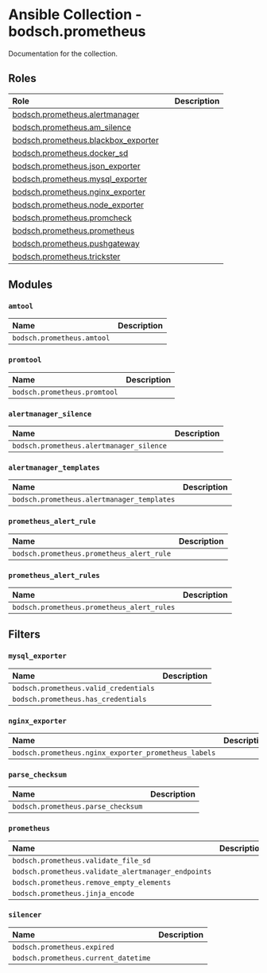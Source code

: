 # Ansible Collection - bodsch.prometheus

Documentation for the collection.

## Roles

| Role | | Description |
| :---- | :---- | :---- |
| [bodsch.prometheus.alertmanager](./roles/alertmanager/README.md)            |       |       |
| [bodsch.prometheus.am_silence](./roles/am_silence/README.md)                |       |       |
| [bodsch.prometheus.blackbox_exporter](./roles/blackbox_exporter/README.md)  |       |       |
| [bodsch.prometheus.docker_sd](./roles/docker_sd/README.md)                  |       |       |
| [bodsch.prometheus.json_exporter](./roles/json_exporter/README.md)          |       |       |
| [bodsch.prometheus.mysql_exporter](./roles/mysql_exporter/README.md)        |       |       |
| [bodsch.prometheus.nginx_exporter](./roles/nginx_exporter/README.md)        |       |       |
| [bodsch.prometheus.node_exporter](./roles/node_exporter/README.md)          |       |       |
| [bodsch.prometheus.promcheck](./roles/promcheck/README.md)                  |       |       |
| [bodsch.prometheus.prometheus](./roles/prometheus/README.md)                |       |       |
| [bodsch.prometheus.pushgateway](./roles/pushgateway/README.md)              |       |       |
| [bodsch.prometheus.trickster](./roles/trickster/README.md)                  |       |       |

## Modules

### `amtool`

| Name  | Description |
| :---- | :---- |
| `bodsch.prometheus.amtool` | |


### `promtool`

| Name  | Description |
| :---- | :---- |
| `bodsch.prometheus.promtool` | |

### `alertmanager_silence`

| Name  | Description |
| :---- | :---- |
| `bodsch.prometheus.alertmanager_silence` | |


### `alertmanager_templates`

| Name  | Description |
| :---- | :---- |
| `bodsch.prometheus.alertmanager_templates` | |


### `prometheus_alert_rule`

| Name  | Description |
| :---- | :---- |
| `bodsch.prometheus.prometheus_alert_rule` | |


### `prometheus_alert_rules`

| Name  | Description |
| :---- | :---- |
| `bodsch.prometheus.prometheus_alert_rules` | |

## Filters

### `mysql_exporter`

| Name  | Description |
| :---- | :---- |
| `bodsch.prometheus.valid_credentials` | |
| `bodsch.prometheus.has_credentials` | |

### `nginx_exporter`


| Name  | Description |
| :---- | :---- |
| `bodsch.prometheus.nginx_exporter_prometheus_labels` | |

### `parse_checksum`

| Name  | Description |
| :---- | :---- |
| `bodsch.prometheus.parse_checksum` | |

### `prometheus`

| Name  | Description |
| :---- | :---- |
| `bodsch.prometheus.validate_file_sd` | |
| `bodsch.prometheus.validate_alertmanager_endpoints` | |
| `bodsch.prometheus.remove_empty_elements` | |
| `bodsch.prometheus.jinja_encode` | |

### `silencer`

| Name  | Description |
| :---- | :---- |
| `bodsch.prometheus.expired` | |
| `bodsch.prometheus.current_datetime` | |
